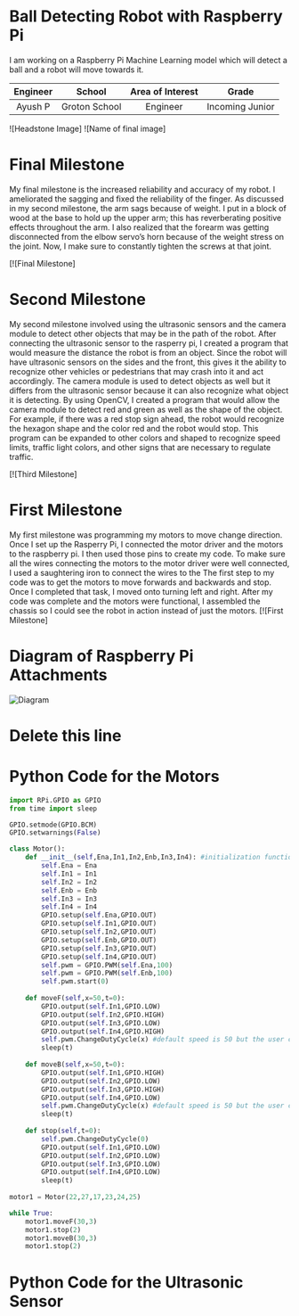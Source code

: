 ﻿# Ball Detecting Robot with Raspberry Pi
I am working on a Raspberry Pi Machine Learning model which will detect a ball and a robot will move towards it.

| **Engineer** | **School** | **Area of Interest** | **Grade** |
|:--:|:--:|:--:|:--:|
| Ayush P | Groton School | Engineer| Incoming Junior

![Headstone Image]
![Name of final image]  
# Final Milestone
My final milestone is the increased reliability and accuracy of my robot. I ameliorated the sagging and fixed the reliability of the finger. As discussed in my second milestone, the arm sags because of weight. I put in a block of wood at the base to hold up the upper arm; this has reverberating positive effects throughout the arm. I also realized that the forearm was getting disconnected from the elbow servo’s horn because of the weight stress on the joint. Now, I make sure to constantly tighten the screws at that joint. 

[![Final Milestone]

# Second Milestone
My second milestone involved using the ultrasonic sensors and the camera module to detect other objects that may be in the path of the robot. After connecting the ultrasonic sensor to the rasperry pi, I created a program that would measure the distance the robot is from an object. Since the robot will have ultrasonic sensors on the sides and the front, this gives it the ability to recognize other vehicles or pedestrians that may crash into it and act accordingly. The camera module is used to detect objects as well but it differs from the ultrasonic sensor because it can also recognize what object it is detecting. By using OpenCV, I created a program that would allow the camera module to detect red and green as well as the shape of the object. For example, if there was a red stop sign ahead, the robot would recognize the hexagon shape and the color red and the robot would stop. This program can be expanded to other colors and shaped to recognize speed limits, traffic light colors, and other signs that are necessary to regulate traffic.

[![Third Milestone]
# First Milestone
  

My first milestone was programming my motors to move change direction. Once I set up the Rasperry Pi, I connected the motor driver and the motors to the raspberry pi. I then used those pins to create my code. To make sure all the wires connecting the motors to the motor driver were well connected, I used a saughtering iron to connect the wires to the The first step to my code was to get the motors to move forwards and backwards and stop. Once I completed that task, I moved onto turning left and right. After my code was complete and the motors were functional, I assembled the chassis so I could see the robot in action instead of just the motors.
[![First Milestone]


# Diagram of Raspberry Pi Attachments
![Diagram](https://user-images.githubusercontent.com/88009393/127663961-c232e023-24a3-4d40-ae7d-74458c57592e.png)

# Delete this line
# Python Code for the Motors

```python
import RPi.GPIO as GPIO
from time import sleep

GPIO.setmode(GPIO.BCM)
GPIO.setwarnings(False)

class Motor():
    def __init__(self,Ena,In1,In2,Enb,In3,In4): #initialization function that will run the first time
        self.Ena = Ena
        self.In1 = In1
        self.In2 = In2
        self.Enb = Enb
        self.In3 = In3
        self.In4 = In4
        GPIO.setup(self.Ena,GPIO.OUT)
        GPIO.setup(self.In1,GPIO.OUT)
        GPIO.setup(self.In2,GPIO.OUT)
        GPIO.setup(self.Enb,GPIO.OUT)
        GPIO.setup(self.In3,GPIO.OUT)
        GPIO.setup(self.In4,GPIO.OUT)
        self.pwm = GPIO.PWM(self.Ena,100)
        self.pwm = GPIO.PWM(self.Enb,100)
        self.pwm.start(0)
        
    def moveF(self,x=50,t=0):
        GPIO.output(self.In1,GPIO.LOW)
        GPIO.output(self.In2,GPIO.HIGH)
        GPIO.output(self.In3,GPIO.LOW)
        GPIO.output(self.In4,GPIO.HIGH)
        self.pwm.ChangeDutyCycle(x) #default speed is 50 but the user can change it 
        sleep(t)
              
    def moveB(self,x=50,t=0):
        GPIO.output(self.In1,GPIO.HIGH)
        GPIO.output(self.In2,GPIO.LOW)
        GPIO.output(self.In3,GPIO.HIGH)
        GPIO.output(self.In4,GPIO.LOW)
        self.pwm.ChangeDutyCycle(x) #default speed is 50 but the user can change it 
        sleep(t)
        
    def stop(self,t=0):
        self.pwm.ChangeDutyCycle(0)
        GPIO.output(self.In1,GPIO.LOW)
        GPIO.output(self.In2,GPIO.LOW)
        GPIO.output(self.In3,GPIO.LOW)
        GPIO.output(self.In4,GPIO.LOW)
        sleep(t)
        
motor1 = Motor(22,27,17,23,24,25)

while True:
    motor1.moveF(30,3)
    motor1.stop(2)
    motor1.moveB(30,3)
    motor1.stop(2)
```
# Python Code for the Ultrasonic Sensor
